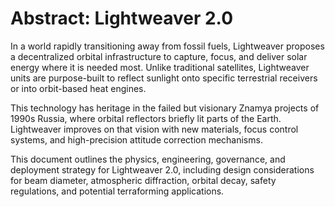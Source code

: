 # Abstract: Lightweaver 2.0

In a world rapidly transitioning away from fossil fuels, Lightweaver proposes a decentralized orbital infrastructure to capture, focus, and deliver solar energy where it is needed most. Unlike traditional satellites, Lightweaver units are purpose-built to reflect sunlight onto specific terrestrial receivers or into orbit-based heat engines.

This technology has heritage in the failed but visionary Znamya projects of 1990s Russia, where orbital reflectors briefly lit parts of the Earth. Lightweaver improves on that vision with new materials, focus control systems, and high-precision attitude correction mechanisms.

This document outlines the physics, engineering, governance, and deployment strategy for Lightweaver 2.0, including design considerations for beam diameter, atmospheric diffraction, orbital decay, safety regulations, and potential terraforming applications.
